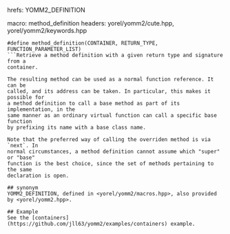hrefs: YOMM2_DEFINITION

macro: method_definition
headers: yorel/yomm2/cute.hpp, yorel/yomm2/keywords.hpp
```
#define method_definition(CONTAINER, RETURN_TYPE, FUNCTION_PARAMETER_LIST)
```Retrieve a method definition with a given return type and signature from a
container.

The resulting method can be used as a normal function reference. It can be
called, and its address can be taken. In particular, this makes it possible for
a method definition to call a base method as part of its implementation, in the
same manner as an ordinary virtual function can call a specific base function
by prefixing its name with a base class name.

Note that the preferred way of calling the overriden method is via `next`. In
normal circumstances, a method definition cannot assume which "super" or "base"
function is the best choice, since the set of methods pertaining to the same
declaration is open.

## synonym
YOMM2_DEFINITION, defined in <yorel/yomm2/macros.hpp>, also provided by <yorel/yomm2.hpp>.

## Example
See the [containers](https://github.com/jll63/yomm2/examples/containers) example.
